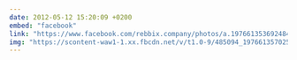 ```yaml
---
date: 2012-05-12 15:20:09 +0200
embed: "facebook"
link: "https://www.facebook.com/rebbix.company/photos/a.197661353692484.23986.192737880851498/197661357025817/?type=3"
img: "https://scontent-waw1-1.xx.fbcdn.net/v/t1.0-9/485094_197661357025817_2094251495_n.jpg?oh=d444fcbde821532ccabef6a6f0814223&oe=59579894"
---
```

